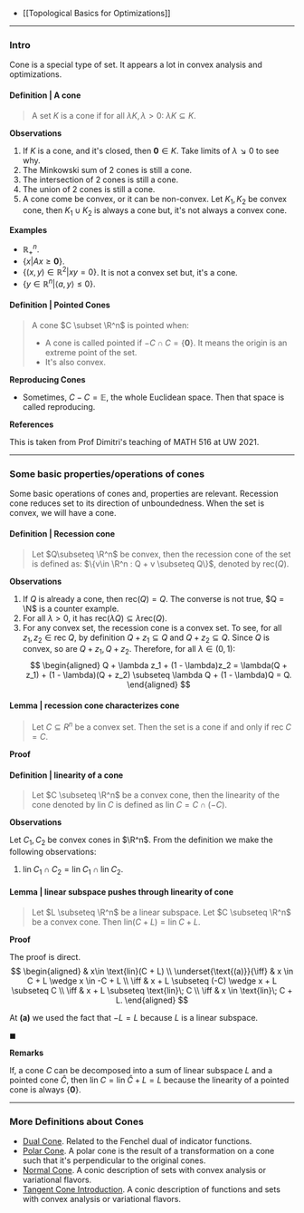 - [[Topological Basics for Optimizations]]


---
### **Intro**

Cone is a special type of set. 
It appears a lot in convex analysis and optimizations. 

#### **Definition | A cone**
> A set $K$ is a cone if for all $\lambda K, \lambda > 0$: $\lambda K\subseteq K$. 

**Observations**
1. If $K$ is a cone, and it's closed, then $\mathbf 0 \in K$. 
Take limits of $\lambda \searrow 0$ to see why. 
2. The Minkowski sum of 2 cones is still a cone. 
3. The intersection of 2 cones is still a cone. 
4. The union of 2 cones is still a cone. 
5. A cone come be convex, or it can be non-convex. Let $K_1, K_2$ be convex cone, then $K_1 \cup K_2$ is always a cone but, it's not always a convex cone. 

**Examples** 

* $\mathbb{R}^n_+$.
* $\{x| Ax \ge \mathbf 0\}$. 
* $\{(x, y)\in \mathbb R^2 | xy = 0\}$. It is not a convex set but, it's a cone.  
* $\{y \in \mathbb R^n | \langle a, y\rangle \le 0\}$. 


#### **Definition | Pointed Cones**
> A cone $C \subset \R^n$ is pointed when: 
> * A cone is called pointed if $-C \cap C= \{\mathbf 0\}$. It means the origin is an extreme point of the set. 
> * It's also convex. 

**Reproducing Cones**
* Sometimes, $C - C = \mathbb E$, the whole Euclidean space. Then that space is called reproducing. 

**References**

This is taken from Prof Dimitri's teaching of MATH 516 at UW 2021. 

---
### **Some basic properties/operations of cones**
Some basic operations of cones and, properties are relevant. 
Recession cone reduces set to its direction of unboundedness. 
When the set is convex, we will have a cone. 
#### **Definition | Recession cone**
>Let $Q\subseteq \R^n$ be convex, then the recession cone of the set is defined as: $\{v\in \R^n : Q + v \subseteq Q\}$, denoted by $\text{rec}(Q)$. 

**Observations**

1. If $Q$ is already a cone, then $\text{rec}(Q) = Q$. The converse is not true, $Q = \N$ is a counter example. 
2. For all $\lambda > 0$, it has $\text{rec}(\lambda Q)\subseteq \lambda \text{rec}(Q)$. 
3. For any convex set, the recession cone is a convex set. 
To see, for all $z_1, z_2 \in \text{rec}\; Q$, by definition $Q + z_1 \subseteq Q$ and $Q + z_2 \subseteq Q$. 
Since $Q$ is convex, so are $Q + z_1, Q + z_2$. 
Therefore, for all $\lambda \in (0, 1)$: 
$$
\begin{aligned}
    Q + \lambda z_1 + (1 - \lambda)z_2
    = \lambda(Q + z_1) + (1 - \lambda)(Q + z_2)
    \subseteq 
    \lambda Q + (1 - \lambda)Q = Q. 
\end{aligned}
$$

#### **Lemma | recession cone characterizes cone**
> Let $C\subseteq R^n$ be a convex set. 
> Then the set is a cone if and only if $\text{rec}\; C = C$. 

**Proof**




#### **Definition | linearity of a cone**
> Let $C \subseteq \R^n$ be a convex cone, then the linearity of the cone denoted by $\text{lin}\; C$ is defined as $\text{lin}\; C = C\cap (- C)$. 

**Observations**

Let $C_1, C_2$ be convex cones in $\R^n$. 
From the definition we make the following observations: 
1. $\text{lin}\; C_1\cap C_2 = \text{lin}\; C_1 \cap \text{lin}\; C_2$. 


#### **Lemma | linear subspace pushes through linearity of cone**
> Let $L \subseteq \R^n$ be a linear subspace. 
> Let $C \subseteq \R^n$ be a convex cone. 
> Then $\text{lin}(C + L) = \text{lin}\; C + L$. 

**Proof**

The proof is direct. 
$$
\begin{aligned}
    & x\in \text{lin}(C + L) 
    \\
    \underset{\text{(a)}}{\iff}
    & x \in C + L \wedge x \in -C + L
    \\
    \iff 
    & x + L \subseteq (-C) \wedge x + L \subseteq C
    \\
    \iff
    & x + L \subseteq \text{lin}\; C
    \\
    \iff 
    & x \in \text{lin}\; C + L. 
\end{aligned}
$$

At **(a)** we used the fact that $-L = L$ because $L$ is a linear subspace. 

$\blacksquare$

**Remarks**

If, a cone $C$ can be decomposed into a sum of linear subspace $L$ and a pointed cone $\hat C$, then $\text{lin}\;C = \text{lin}\; \hat C + L = L$ because the linearity of a pointed cone is always $\{\mathbf 0\}$. 


----
### **More Definitions about Cones**

- [Dual Cone](Dual%20Cone.md). Related to the Fenchel dual of indicator functions. 
- [Polar Cone](Polar%20Cone.md). A polar cone is the result of a transformation on a cone such that it's perpendicular to the original cones. 
- [Normal Cone](Normal%20Cone.md). A conic description of sets with convex analysis or variational flavors. 
- [Tangent Cone Introduction](AMATH%20516%20Numerical%20Optimizations/Background/Tangent%20Cone%20Introduction.md). A conic description of functions and sets with convex analysis or variational flavors. 